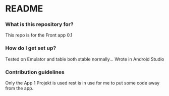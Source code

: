 # README #


### What is this repository for? ###

This repo is for the Front app
0.1


### How do I get set up? ###

Tested on Emulator and table both stable normally...
Wrote in Android Studio

### Contribution guidelines ###
Only the App 1 Projekt is used rest is in use for me to put some code away from the app.

